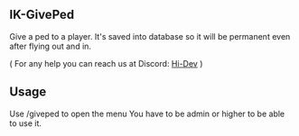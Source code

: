 ## IK-GivePed

Give a ped to a player.
It's saved into database so it will be permanent even after flying out and in.

( For any help you can reach us at Discord: [Hi-Dev](https://discord.com/invite/pSJPPctrNx) )

## Usage

Use /giveped to open the menu
You have to be admin or higher to be able to use it.